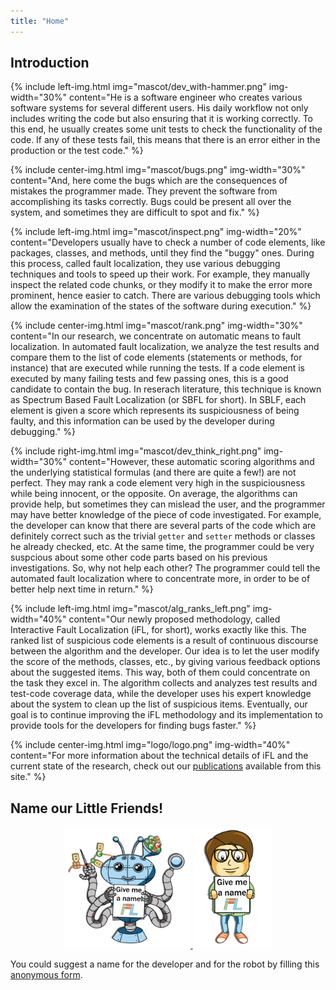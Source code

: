 ```yaml
---
title: "Home"
---
```

## Introduction

{% include left-img.html img="mascot/dev_with-hammer.png" img-width="30%"
content="He is a software engineer who creates various software systems for several different users. His daily workflow not only includes writing the code but also  ensuring that it is working correctly. To this end, he usually creates some unit tests to check the functionality of the code. If any of these tests fail, this means that there is an error either in the production or the test code." %}

{% include center-img.html img="mascot/bugs.png" img-width="30%"
content="And, here come the bugs which are the consequences of mistakes the programmer made. They prevent the software from accomplishing its tasks correctly. Bugs could be present all over the system, and sometimes they are difficult to spot and fix." %}

{% include left-img.html img="mascot/inspect.png" img-width="20%"
content="Developers usually have to check a number of code elements, like packages, classes, and methods, until they find the \"buggy\" ones. During this process, called fault localization, they use various debugging techniques and tools to speed up their work. For example, they manually inspect the related code chunks, or they modify it to make the error more prominent, hence easier to catch. There are various debugging tools which allow the examination of the states of the software during execution." %}

{% include center-img.html img="mascot/rank.png" img-width="30%"
content="In our research, we concentrate on automatic means to fault localization. In automated fault localization, we analyze the test results and compare them to the list of code elements (statements or methods, for instance) that are executed while running the tests. If a code element is executed by many failing tests and few passing ones, this is a good candidate to contain the bug. In reserach literature, this technique is known as Spectrum Based Fault Localization (or SBFL for short). In SBLF, each element is given a score which represents its suspiciousness of being faulty, and this information can be used by the developer during debugging." %}

{% include right-img.html img="mascot/dev_think_right.png" img-width="30%"
content="However, these automatic scoring algorithms and the underlying statistical formulas (and there are quite a few!) are not perfect. They may rank a code element very high in the suspiciousness while being innocent, or the opposite. On average, the algorithms can provide help, but sometimes they can mislead the user, and the programmer may have better knowledge of the piece of code investigated. For example, the developer can know that there are several parts of the code which are definitely correct such as the trivial `getter` and `setter` methods or classes he already checked, etc. At the same time, the programmer could be very suspcious about some other code parts based on his previous investigations. So, why not help each other? The programmer could tell the automated fault localization where to concentrate more, in order to be of better help next time in return." %}

{% include left-img.html img="mascot/alg_ranks_left.png" img-width="40%"
content="Our newly proposed methodology, called Interactive Fault Localization (iFL, for short), works exactly like this. The ranked list of suspicious code elements is a result of continuous discourse between the algorithm and the developer. Our idea is to let the user modify the score of the methods, classes, etc., by giving various feedback options about the suggested items. This way, both of them could concentrate on the task they excel in. The algorithm collects and analyzes test results and test-code coverage data, while the developer uses his expert knowledge about the system to clean up the list of suspicious items. Eventually, our goal is to continue improving the iFL methodology and its implementation to provide tools for the developers for finding bugs faster." %}

{% include center-img.html img="logo/logo.png" img-width="40%"
content="For more information about the technical details of iFL and the current state of the research, check out our [publications](pages/publications.html) available from this site." %}

## Name our Little Friends!

<div style="text-align: center">
    <a href="https://forms.gle/eTGFVMDtrA6KprMT7"><img src="mascot/alg_sign.png" style="width: 40%; display: inline"/>
    <img src="mascot/dev_sign.png" style="width: 25%; display: inline"/></a>
</div>

You could suggest a name for the developer and for the robot by filling this [anonymous form](https://forms.gle/eTGFVMDtrA6KprMT7).
